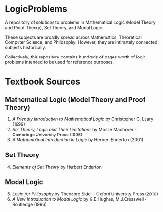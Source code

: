 # LogicProblems
A repository of solutions to problems in Mathematical Logic (Model Theory and Proof Theory), Set Theory, and Modal Logic. 

These subjects are broadly spread across Mathematics, Theoretical Computer Science, and Philosophy. However, they are intimately connected subjects historically.

Collectively, this repository contains hundreds of pages worth of logic problems intended to be used for reference purposes. 

# Textbook Sources

## Mathematical Logic (Model Theory and Proof Theory)

1. *A Friendly Introduction to Mathematical Logic* by Christopher C. Leary (1999)
2.  *Set Theory, Logic and Their Limitations* by Moshé Machover - Cambridge University Press (1996) 
3. *A Mathematical Introduction to Logic* by Herbert Enderton (2001)

## Set Theory
4. *Elements of Set Theory* by Herbert Enderton

## Modal Logic
5. *Logic for Philosophy* by Theodore Sider - Oxford University Press (2010)
6. *A New Introduction to Modal Logic* by G.E.Hughes, M.J.Cresswell -Routledge (1996)
